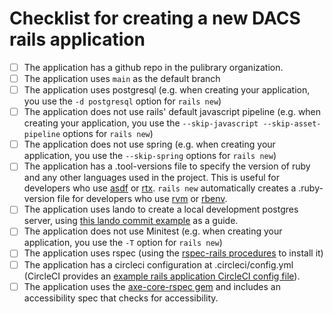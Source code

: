# Checklist for creating a new DACS rails application

- [ ] The application has a github repo in the pulibrary organization.
- [ ] The application uses `main` as the default branch
- [ ] The application uses postgresql (e.g. when creating your application, you use the `-d postgresql` option for `rails new`)
- [ ] The application does not use rails' default javascript pipeline (e.g. when creating your application, you use the `--skip-javascript --skip-asset-pipeline` options for `rails new`)
- [ ] The application does not use spring (e.g. when creating your application, you use the `--skip-spring` options for `rails new`)
- [ ] The application has a .tool-versions file to specify the version of ruby and any other languages used in the project.  This is useful for developers who use [asdf](https://asdf-vm.com/) or [rtx](https://github.com/jdxcode/rtx).  `rails new` automatically creates a .ruby-version file for developers who use [rvm](https://rvm.io/) or [rbenv](https://github.com/rbenv/rbenv).
- [ ] The application uses lando to create a local development postgres server, using [this lando commit example](https://github.com/pulibrary/rails-template/commit/8e96b42f274cab990c6c64bf582e4c85feededcc) as a guide.
- [ ] The application does not use Minitest (e.g. when creating your application, you use the `-T` option for `rails new`)
- [ ] The application uses rspec (using the [rspec-rails procedures](https://github.com/rspec/rspec-rails) to install it)
- [ ] The application has a circleci configuration at .circleci/config.yml (CircleCI provides an [example rails application CircleCI config file](https://circleci.com/developer/orbs/orb/circleci/ruby#usage-ruby_rails_sample_app)).
- [ ] The application uses the [axe-core-rspec gem](https://github.com/dequelabs/axe-core-gems) and includes an accessibility spec that checks for accessibility.
